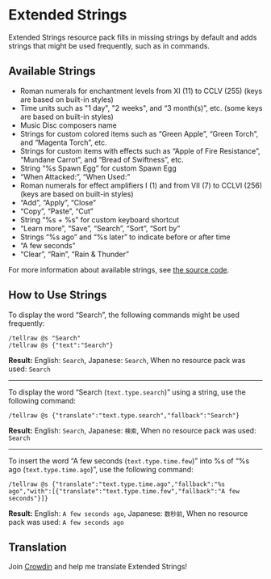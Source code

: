 # Extended Strings

Extended Strings resource pack fills in missing strings by default and adds strings that might be used frequently, such as in commands.

## Available Strings

* Roman numerals for enchantment levels from XI (11) to CCLV (255) (keys are based on built-in styles)
* Time units such as "1 day", "2 weeks", and “3 month(s)”, etc. (some keys are based on built-in styles)
* Music Disc composers name
* Strings for custom colored items such as “Green Apple”, “Green Torch”, and “Magenta Torch”, etc.
* Strings for custom items with effects such as “Apple of Fire Resistance”, “Mundane Carrot”, and “Bread of Swiftness”, etc.
* String “%s Spawn Egg” for custom Spawn Egg
* “When Attacked:”, “When Used:”
* Roman numerals for effect amplifiers I (1) and from VII (7) to CCLVI (256) (keys are based on built-in styles)
* “Add”, “Apply”, “Close”
* “Copy”, “Paste”, “Cut”
* String “%s + %s” for custom keyboard shortcut
* “Learn more”, “Save”, “Search”, “Sort”, “Sort by”
* Strings “%s ago” and “%s later” to indicate before or after time
* “A few seconds”
* “Clear”, “Rain”, “Rain & Thunder”

For more information about available strings, see [the source code](https://github.com/myhttps/extended-strings/blob/main/assets/minecraft/lang/en_us.json).

## How to Use Strings

To display the word “Search”, the following commands might be used frequently:

```
/tellraw @s "Search"
/tellraw @s {"text":"Search"}
```

**Result:** English: `Search`, Japanese: `Search`, When no resource pack was used: `Search`

---

To display the word “Search (`text.type.search`)” using a string, use the following command:

```
/tellraw @s {"translate":"text.type.search","fallback":"Search"}
```

**Result:** English: `Search`, Japanese: `検索`, When no resource pack was used: `Search`

---

To insert the word “A few seconds (`text.type.time.few`)” into %s of “%s ago (`text.type.time.ago`)”, use the following command:

```
/tellraw @s {"translate":"text.type.time.ago","fallback":"%s ago","with":[{"translate":"text.type.time.few","fallback":"A few seconds"}]}
```

**Result:** English: `A few seconds ago`, Japanese: `数秒前`, When no resource pack was used: `A few seconds ago`

## Translation

Join [Crowdin](https://crowdin.com/project/extended-strings) and help me translate Extended Strings!

